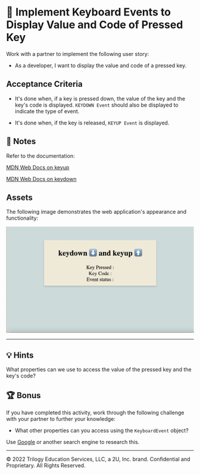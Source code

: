 # 📖 Implement Keyboard Events to Display Value and Code of Pressed Key

Work with a partner to implement the following user story:

* As a developer, I want to display the value and code of a pressed key.

## Acceptance Criteria

* It's done when, if a key is pressed down, the value of the key and the key's code is displayed. `KEYDOWN Event` should also be displayed to indicate the type of event. 

* It's done when, if the key is released, `KEYUP Event` is displayed.

## 📝 Notes

Refer to the documentation: 

[MDN Web Docs on keyup](https://developer.mozilla.org/en-US/docs/Web/API/Document/keyup_event)

[MDN Web Docs on keydown](https://developer.mozilla.org/en-US/docs/Web/API/Document/keydown_event)

## Assets

The following image demonstrates the web application's appearance and functionality:

![The web app includes lines to display "Key Pressed", "Key Code", and "Event status".](images/01-screenshot.png)

---

## 💡 Hints

What properties can we use to access the value of the pressed key and the key's code?

## 🏆 Bonus

If you have completed this activity, work through the following challenge with your partner to further your knowledge:

* What other properties can you access using the `KeyboardEvent` object? 

Use [Google](https://www.google.com) or another search engine to research this.

---
© 2022 Trilogy Education Services, LLC, a 2U, Inc. brand. Confidential and Proprietary. All Rights Reserved.
